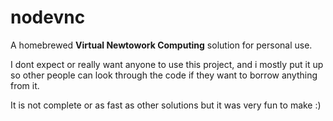 # nodevnc

A homebrewed **Virtual Newtowork Computing** solution for personal use.

I dont expect or really want anyone to use this project, and i mostly put it up so other people can look through the code if they want to borrow anything from it. 

It is not complete or as fast as other solutions but it was very fun to make :)
